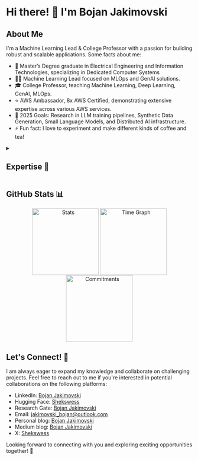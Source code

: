 # Hi there! 👋 I'm  Bojan Jakimovski 

## About Me
I'm a Machine Learning Lead & College Professor with a passion for building robust and scalable applications. Some facts about me:

- 🔭 Master’s Degree graduate in Electrical Engineering and Information Technologies, specializing in Dedicated Computer Systems
- 👨‍💻 Machine Learning Lead focused on MLOps and GenAI solutions.
- 🎓 College Professor, teaching Machine Learning, Deep Learning, GenAI, MLOps.
- ⭐ AWS Ambassador, 8x AWS Certified, demonstrating extensive expertise across various AWS services.
- 🥅 2025 Goals: Research in LLM training pipelines, Synthetic Data Generation, Small Language Models, and Distributed AI infrastructure.
- ⚡ Fun fact: I love to experiment and make different kinds of coffee and tea!

<details>

  <summary> <h2>Expertise 🎯</h2></summary>
  
```yaml

go_to_languages:
  - Python
  - Javascript (TypeScript)
  - C (& Cuda)

cloud_services:
  description: Hands-on experience with various AWS services
  services:
    - AWS CloudFormation: Managing and provisioning your AWS infrastructure as code.
    - AWS IAM: Managing access and permissions for your AWS resources.
    - AWS Cognito: Adding authentication and authorization to your applications.
    - AWS S3: Scalable object storage for your applications.
    - AWS ECR: Managed container image registry.
    - AWS DynamoDB: NoSQL database for high-performance applications.
    - AWS RDS: Managed relational database service for MySQL, PostgreSQL, and other databases.
    - AWS Lambda: Running serverless functions in the cloud.
    - AWS EC2: Scalable virtual servers in the cloud.
    - AWS ECS: Orchestrating and managing containerized applications.
    - AWS API Gateway: Building and managing APIs for your applications.
    - AWS SageMaker: Building, training, orchestrating and deploying machine learning models and pipelines.
    - AWS Bedrock: Fully managed service that offers a choice of high-performing foundation LLMs.

devops_and_fullstack:
  description: Libraries, Tools, Frameworks leveraged for DevOps and FullStack
  libraries_tools_frameworks:
    - Docker: Building and deploying applications in containers for easy scalability and portability.
    - CDK & Pulumi: Infrastructure as Code (IaC) tools for defining, deploying, and managing cloud infrastructure.
    - Serverless Framework: Simplifying the deployment and management of serverless applications.
    - GitHub Actions: Automating CI/CD workflows.
    - Flask & FastAPI: My go-to Python frameworks for building robust and efficient backends.
    - jQuery or React: Crafting interactive and responsive frontend experiences.
    - Streamlit: Transforming Python code into interactive web apps.
    - SLURM: Clustering management and job scheduling for high-performance computing.
    - Kubernetes: Container orchestration for automating application deployment, scaling, and management.

machine_learning:
  description: Libraries, Tools, Frameworks leveraged for Machine Learning, Deep Learning, Federated Learning, Data Science, and Data & MLOps.
  libraries_tools_frameworks:
    - Numpy, Scipy, Pandas, and PySpark: Fundamental libraries for numerical computing and data manipulation.
    - Matplotlib, Plotly, and Seaborn: Creating stunning visualizations to gain insights from data.
    - DVC: Open-source, platform-agnostic library for version control of data.
    - Scikit-learn, XGBoost, and LightGBM: Powerful Machine Learning libraries for classification, regression, and more.
    - Keras, TensorFlow, and PyTorch: Building, developing, and training Deep Learning models.
    - PyTorch Lightning, DeepSpeed, xFormers: Frameworks for simplifying the training and scaling of Deep Learning models.
    - Flower: Exploring Federated Learning for Distributed Machine Learning.
    - MLflow: Open-source platform for managing and tracking machine learning experiments.
    - LangFuse: Open-source platform for LLM monitoring, observability & tracing.
    - Hugging Face: Platform and toolset for building, training, and deploying any kind of Machine Learning models.
    - Unsloth: Optimization of the resources needed for training and fine-tuning of LLMs.
    - trl: A library for Reinforcement Learning with Transformers.
    - axolotl: A library for building and pre-training and post-training of LLMs.
    - Langchain & Llamaindex: Orchestration frameworks for LLM-based applications.
    - Ragas: Framework that evaluates Retrieval Augmented Generation (RAG) systems.
    - smolagents: A minimalist AI agent framework for building powerful agents with minimal code.
    - strands-agents: An extremely powerful opensource framework for building and deploying AI agents build by AWS.
    - litserve: A lightweight server for deploying machine learning models.
    - Ollama: An open-source inference engine providing an OpenAI-compatible API for local model deployment.
    - vLLM: A fast and easy-to-use library for LLM inference and serving.
    - LiteLLM: An open-source locally run proxy server that provides an OpenAI-compatible API, interfacing with various providers like Ollama and vLLM.
```
</details>

## GitHub Stats 📊

<div align="center">
  <img align="center" src="http://github-profile-summary-cards.vercel.app/api/cards/stats?username=shekswess&theme=transparent" height="180em" alt="Stats"/>
  <img align="center" src="http://github-profile-summary-cards.vercel.app/api/cards/productive-time?username=shekswess&theme=transparent&utcOffset=2" height="180em" alt="Time Graph"/>
  <img align="center" src="http://github-profile-summary-cards.vercel.app/api/cards/profile-details?username=shekswess&theme=transparent" height="180em" alt="Commitments"/>
</div>

## Let's Connect! 🤝
I am always eager to expand my knowledge and collaborate on challenging projects. Feel free to reach out to me if you're interested in potential collaborations on the following platforms:

- LinkedIn: [Bojan Jakimovski](https://www.linkedin.com/in/bojan-jakimovski/)
- Hugging Face: [Shekswess](https://huggingface.co/Shekswess)
- Research Gate: [Bojan Jakimovski](https://www.researchgate.net/profile/Bojan-Jakimovski)
- Email: [jakimovski_bojan@outlook.com](mailto:jakimovski_bojan@outlook.com)
- Personal blog: [Bojan Jakimovski](https://shekswess.github.io/)
- Medium blog: [Bojan Jakimovski](https://medium.com/@jakimovski_bojan)
- X: [Shekswess](https://x.com/Shekswess)

Looking forward to connecting with you and exploring exciting opportunities together! 🚀
